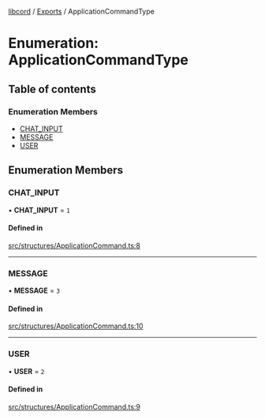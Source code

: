 [libcord](../README.md) / [Exports](../modules.md) / ApplicationCommandType

# Enumeration: ApplicationCommandType

## Table of contents

### Enumeration Members

- [CHAT\_INPUT](ApplicationCommandType.md#chat_input)
- [MESSAGE](ApplicationCommandType.md#message)
- [USER](ApplicationCommandType.md#user)

## Enumeration Members

### CHAT\_INPUT

• **CHAT\_INPUT** = ``1``

#### Defined in

[src/structures/ApplicationCommand.ts:8](https://github.com/Libcord/libcord/blob/f2b4cca/src/structures/ApplicationCommand.ts#L8)

___

### MESSAGE

• **MESSAGE** = ``3``

#### Defined in

[src/structures/ApplicationCommand.ts:10](https://github.com/Libcord/libcord/blob/f2b4cca/src/structures/ApplicationCommand.ts#L10)

___

### USER

• **USER** = ``2``

#### Defined in

[src/structures/ApplicationCommand.ts:9](https://github.com/Libcord/libcord/blob/f2b4cca/src/structures/ApplicationCommand.ts#L9)
